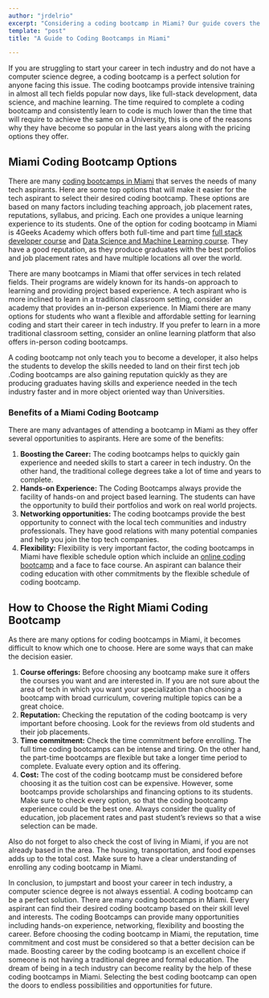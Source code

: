 ```yaml
---
author: "jrdelrio"
excerpt: "Considering a coding bootcamp in Miami? Our guide covers the top programs, costs, and reviews to help you make the right decision. Start your coding career today!"
template: "post"
title: "A Guide to Coding Bootcamps in Miami"

---
```


If you are struggling to start your career in tech industry and do not have a computer science degree, a coding bootcamp is a perfect solution for anyone facing this issue. The coding bootcamps provide intensive training in almost all tech fields popular now days, like full-stack development, data science, and machine learning. The time required to complete a coding bootcamp and consistently learn to code is much lower than the time that will require to achieve the same on a University, this is one of the reasons why they have become so popular in the last years along with the pricing options they offer.

## Miami Coding Bootcamp Options

There are many [coding bootcamps in Miami](https://4geeksacademy.com/us/coding-campus/coding-bootcamp-miami) that serves the needs of many tech aspirants. Here are some top options that will make it easier for the tech aspirant to select their desired coding bootcamp. These options are based on many factors including teaching approach, job placement rates, reputations, syllabus, and pricing. Each one provides a unique learning experience to its students. 
One of the option for coding bootcamp in Miami is 4Geeks Academy which offers both full-time and part time [full stack developer course](https://4geeksacademy.com/us/coding-bootcamps/part-time-full-stack-developer) and [Data Science and Machine Learning course](https://4geeksacademy.com/us/coding-bootcamps/datascience-machine-learning). They have a good reputation, as they produce graduates with the best portfolios and job placement rates and have multiple locations all over the world. 

There are many bootcamps in Miami that offer services in tech related fields. Their programs are widely known for its hands-on approach to learning and providing project based experience. A tech aspirant who is more inclined to learn in a traditional classroom setting, consider an academy that provides an in-person experience. In Miami there are many options for students who want a flexible and affordable setting for learning coding and start their career in tech industry. If you prefer to learn in a more traditional classroom setting, consider an online learning platform that also offers in-person coding bootcamps. 

A coding bootcamp not only teach you to become a developer, it also helps the students to develop the skills needed to land on their first tech job .Coding bootcamps are also gaining reputation quickly as they are producing graduates having skills and experience needed in the tech industry faster and in more object oriented way than Universities.  

### Benefits of a Miami Coding Bootcamp

There are many advantages of attending a bootcamp in Miami as they offer several opportunities to aspirants. Here are some of the benefits:

1.	**Boosting the Career:** The coding bootcamps helps to quickly gain experience and needed skills to start a career in tech industry. On the other hand, the traditional college degrees take a lot of time and years to complete. 
2.	**Hands-on Experience:** The Coding Bootcamps always provide the facility of hands-on and project based learning. The students can have the opportunity to build their portfolios and work on real world projects. 
3.	**Networking opportunities:** The coding bootcamps provide the best opportunity to connect with the local tech communities and industry professionals. They have good relations with many potential companies and help you join the top tech companies. 
4.	**Flexibility:** Flexibility is very important factor, the coding bootcamps in Miami have flexible schedule option which incluide an [online coding bootcamp](https://4geeksacademy.com/us/coding-campus/online-coding-bootcamp) and a face to face course. An aspirant can balance their coding education with other commitments by the flexible schedule of coding bootcamp. 

## How to Choose the Right Miami Coding Bootcamp

As there are many options for coding bootcamps in Miami, it becomes difficult to know which one to choose. Here are some ways that can make the decision easier. 

1.	**Course offerings:** Before choosing any  bootcamp make sure it offers the courses you want and are interested in. If you are not sure about the area of tech in which you want your specialization than choosing a bootcamp with broad curriculum, covering multiple topics can be a great choice. 
2.	**Reputation:** Checking the reputation of the coding bootcamp is very important before choosing. Look for the reviews from old students and their job placements. 
3.	**Time commitment:** Check the time commitment before enrolling. The full time coding bootcamps can be intense and tiring. On the other hand, the part-time bootcamps are flexible but take a longer time period to complete. Evaluate every option and its offering.
4.	**Cost:** The cost of the coding bootcamp must be considered before choosing it as the tuition cost can be expensive. However, some bootcamps provide scholarships and financing options to its students. Make sure to check every option, so that the coding bootcamp experience could be the best one. Always consider the quality of education, job placement rates and past student’s reviews so that a wise selection can be made. 

Also do not forget to also check the cost of living in Miami, if you are not already based in the area. The housing, transportation, and food expenses adds up to the total cost. Make sure to have a clear understanding of enrolling any coding bootcamp in Miami. 

In conclusion, to jumpstart and boost your career in tech industry, a computer science degree is not always essential. A coding bootcamp can be a perfect solution. There are many coding bootcamps in Miami. Every aspirant can find their desired coding bootcamp based on their skill level and interests. The coding Bootcamps can provide many opportunities including hands-on experience, networking, flexibility and boosting the career. Before choosing the coding bootcamp in Miami, the reputation, time commitment and cost must be considered so that a better decision can be made. Boosting career by the coding bootcamp is an excellent choice if someone is not having a traditional degree and formal education. The dream of being in a tech industry can become reality by the help of these coding bootcamps in Miami. Selecting the best coding bootcamp can open the doors to endless possibilities and opportunities for future. 

